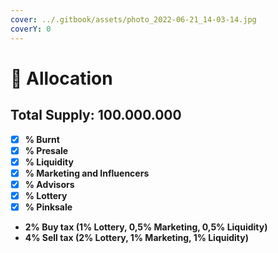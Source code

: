 ```yaml
---
cover: ../.gitbook/assets/photo_2022-06-21_14-03-14.jpg
coverY: 0
---
```


# 🔗 Allocation

## Total Supply: 100.000.000

* [x] **% Burnt**&#x20;
* [x] **% Presale**&#x20;
* [x] **% Liquidity**&#x20;
* [x] **% Marketing and Influencers**
* [x] **% Advisors**
* [x] **% Lottery**
* [x] **% Pinksale**

<!---->

* **2% Buy tax (1% Lottery, 0,5% Marketing, 0,5% Liquidity)**&#x20;
* **4% Sell tax (2% Lottery, 1% Marketing, 1% Liquidity)**
